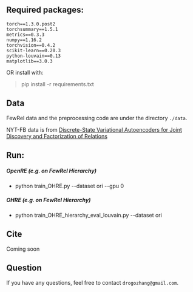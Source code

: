## Required packages:

```
torch==1.3.0.post2
torchsummary==1.5.1
metrics==0.3.3
numpy==1.16.2
torchvision==0.4.2
scikit-learn==0.20.3
python-louvain==0.13
matplotlib==3.0.3
```

OR install with:

> pip install -r requirements.txt



## Data

FewRel data and the preprocessing code are under the directory `./data`.

NYT-FB data is from [Discrete-State Variational Autoencoders for Joint Discovery and Factorization of Relations](https://www.aclweb.org/anthology/Q16-1017.pdf)



## Run:

##### OpenRE (e.g. on FewRel Hierarchy)

- python train_OHRE.py --dataset ori --gpu 0

##### OHRE (e.g. on FewRel Hierarchy)

- python train_OHRE_hierarchy_eval_louvain.py --dataset ori



## Cite

Coming soon



## Question

If you have any questions, feel free to contact `drogozhang@gmail.com`.

